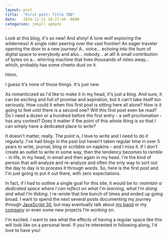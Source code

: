 ```yaml
---
layout: post
title:  "First post: Title TBD"
date:   2016-12-11 10:27:49 -0600
categories: jekyll update
---
```

Look at this blog, it's so new! And shiny! A lone wolf exploring the wilderness! A single rider peering over the vast frontier! An eager traveler opening the door to a new journey! A.. voice... echoing into the hum of digital space to everybody and also... nobody... at all! A small contribution of bytes on a... whirring machine that lives thousands of miles away... which, probably has some cheeto dust on it.

Hmm.

I guess it's none of those things. It's just new. 

As romanticized as I'd like to make it in my head, it's just a blog. And sure, it can be exciting and full of promise and aspiration, but it can't take itself too seriously. How could it when this first post is sitting here all alone? How is it going to feel until there is a second one? Will this first post even be read? Do I need a dozen or a hundred before the first entry - a self proclomation - has any context? Does it matter if the point of this whole thing is so that I can simply have a dedicated place to _write_?

It doesn't matter, really. The point is, I love to write and I need to do it regularly. I've had blogs in the past but haven't taken regular time in over 5 years to write, journal, blog or scribble on napkins - and I miss it. If I don't create an outlet to write in some way, then the tendency becomes to ramble - in life, in my head, in email and then again in my head. I'm the kind of person that will analyze and re-analyze and often the only way to sort out the day to day is to process it through words. So, here is the first post and I'm just going to put it out there, with zero expectations. 

In fact, if I had to outline a single goal for this site, it would be to: _maintain a dedicated space where I can reflect on what I'm learning, what I'm doing and what I'm thiking_. I re-wrote that line bunch of times and ended up going broad. I want to spend the next several posts documenting my journey through [JavaScript 30](https://javascript30.com/), but may eventually talk about [my band](http://nephilimchicago.bandcamp.com) or my [company](http://devnext.com) or even some new projects I'm working on. 

I'm excited. I want to see what the effects of having a regular space like this will look like on a personal level. If you're interested in following along, I'd love to have you!